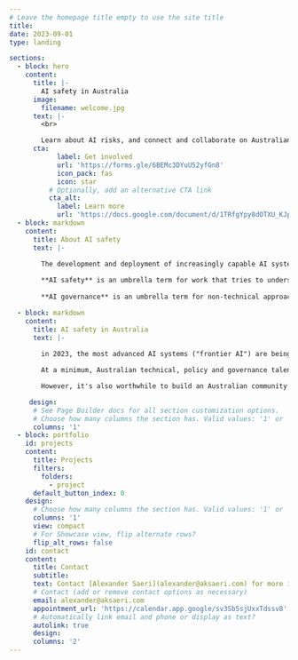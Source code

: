 ```yaml
---
# Leave the homepage title empty to use the site title
title:
date: 2023-09-01
type: landing

sections:
  - block: hero
    content:
      title: |-
        AI safety in Australia
      image:
        filename: welcome.jpg
      text: |-
        <br>

        Learn about AI risks, and connect and collaborate on Australian projects to advance AI safety
      cta:
            label: Get involved
            url: 'https://forms.gle/6BEMc3DYuU52yfGn8'
            icon_pack: fas
            icon: star
          # Optionally, add an alternative CTA link
          cta_alt:
            label: Learn more
            url: 'https://docs.google.com/document/d/1TRfgYpy8dOTXU_KJpqq1ZkBIUKqpyOaW6vBqufpRqGw/edit'
  - block: markdown
    content:
      title: About AI safety   
      text: |-
    
        The development and deployment of increasingly capable AI systems involve novel risks and opportunities. Alongside current and pressing risks, there are also potentially catastrophic risks from human misuse of capable AI systems, AI systems acting in ways that are misaligned with human goals, or the intensification of other risks through competition or conflict over AI’s benefits and advantages.

        **AI safety** is an umbrella term for work that tries to understand and address these risks. Although originally focused on technical solutions for catastrophic risks from AI, work in this area now recognises the importance of human decision-making - individually or embedded in organisations and institutions.
    
        **AI governance** is an umbrella term for non-technical approaches to improve AI safety: how decisions are made about AI, and what institutions and arrangements help those decisions to be made well. It includes norms, international agreements and treaties, shared beliefs and practices, standards, and ‘ways of doing things’.

  - block: markdown
    content:
      title: AI safety in Australia 
      text: |-
    
        in 2023, the most advanced AI systems ("frontier AI") are being developed by companies in the US and UK. However, Australia and Australians have a role to play in safely navigating transitions to a world with advanced AI systems.

        At a minimum, Australian technical, policy and governance talent could be deployed to address global issues (e.g., through research), or directly address issues in jurisdictions where frontier AI is being developed, governed, and regulated (e.g., by working in those jurisdictions).

        However, it's also worthwhile to build an Australian community of people who care about AI risks and work to address them. This is because the most capable systems in 2023 are likely to proliferate globally; policy and governance arrangements must be made for the impacts of AI on Australians, just as they need to be made for other jurisdictions; and Australia as a government and community (of businesses, organisations, civil society, academics, etc) has a role to play in supporting effective international arrangements that will reduce catastrophic risks from AI.

     design:
      # See Page Builder docs for all section customization options.
      # Choose how many columns the section has. Valid values: '1' or '2'.
      columns: '1'
  - block: portfolio
    id: projects
    content:
      title: Projects
      filters:
        folders:
          - project
      default_button_index: 0
    design:
      # Choose how many columns the section has. Valid values: '1' or '2'.
      columns: '1'
      view: compact
      # For Showcase view, flip alternate rows?
      flip_alt_rows: false
    id: contact
    content:
      title: Contact
      subtitle:
      text: Contact [Alexander Saeri](alexander@aksaeri.com) for more information on AI governance in Australia. Contact [Chris Leong](walkraft@gmail.com) for more information on technical AI safety in Australia.
      # Contact (add or remove contact options as necessary)
      email: alexander@aksaeri.com
      appointment_url: 'https://calendar.app.google/sv3Sb5sjUxxTdssv8'
      # Automatically link email and phone or display as text?
      autolink: true
      design:
      columns: '2'
---
```

